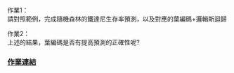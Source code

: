
作業1：  
請對照範例，完成隨機森林的鐵達尼生存率預測，以及對應的葉編碼+邏輯斯迴歸  



作業2：  
上述的結果，葉編碼是否有提高預測的正確性呢?  




### [作業連結](https://github.com/zizhu13791/2nd-ML100Days/blob/master/homework/Day_030_HW.ipynb)


